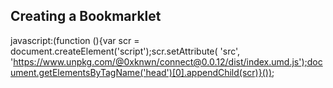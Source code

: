 ## Creating a Bookmarklet

javascript:(function (){var scr = document.createElement('script');scr.setAttribute( 'src', 'https://www.unpkg.com/@0xknwn/connect@0.0.12/dist/index.umd.js');document.getElementsByTagName('head')[0].appendChild(scr)}());
